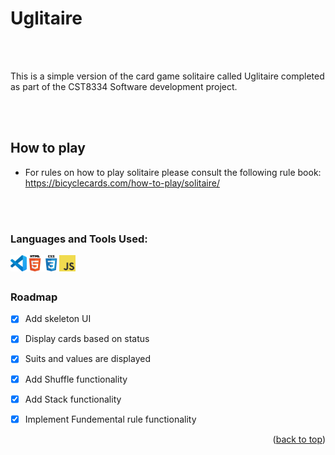 <div id="top"></div>

# Uglitaire

<br />
<br />

This is a simple version of the card game solitaire called Uglitaire completed as part of the CST8334 Software development project.


<br />
<br />

## How to play
- For rules on how to play solitaire please consult the following rule book: https://bicyclecards.com/how-to-play/solitaire/ 

<br />
<br />

### Languages and Tools Used:

<img align="left" alt="Visual Studio Code" width="26px" src="https://raw.githubusercontent.com/github/explore/80688e429a7d4ef2fca1e82350fe8e3517d3494d/topics/visual-studio-code/visual-studio-code.png" />
<img align="left" alt="HTML5" width="26px" src="https://raw.githubusercontent.com/github/explore/80688e429a7d4ef2fca1e82350fe8e3517d3494d/topics/html/html.png" />
<img align="left" alt="CSS3" width="26px" src="https://raw.githubusercontent.com/github/explore/80688e429a7d4ef2fca1e82350fe8e3517d3494d/topics/css/css.png" />
<img align="left" alt="JavaScript" width="26px" src="https://raw.githubusercontent.com/github/explore/80688e429a7d4ef2fca1e82350fe8e3517d3494d/topics/javascript/javascript.png" />

<br />
<br />

### Roadmap

- [x] Add skeleton UI
- [x] Display cards based on status
- [x] Suits and values are displayed
- [x] Add Shuffle functionality
- [x] Add Stack functionality
- [x] Implement Fundemental rule functionality
       

<p align="right">(<a href="#top">back to top</a>)</p>

<!-- MARKDOWN LINKS & IMAGES -->

